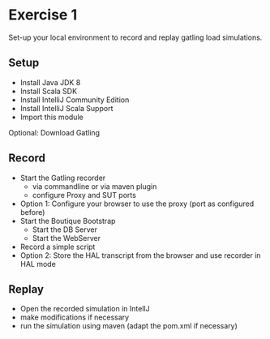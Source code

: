 Exercise 1
==========

Set-up your local environment to record and replay gatling load simulations.

Setup
--------

- Install Java JDK 8
- Install Scala SDK
- Install IntelliJ Community Edition
- Install IntelliJ Scala Support
- Import this module

Optional: Download Gatling

Record
------
- Start the Gatling recorder
   - via commandline or via maven plugin
   - configure Proxy and SUT ports
- Option 1: Configure your browser to use the proxy (port as configured before)
- Start the Boutique Bootstrap
  - Start the DB Server
  - Start the WebServer
- Record a simple script
- Option 2: Store the HAL transcript from the browser and use recorder in HAL mode

Replay
------

- Open the recorded simulation in IntellJ
- make modifications if necessary
- run the simulation using maven (adapt the pom.xml if necessary)
